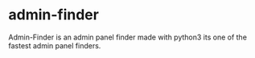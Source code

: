 # admin-finder
Admin-Finder is an admin panel finder made with python3 its one of the fastest admin panel finders.
